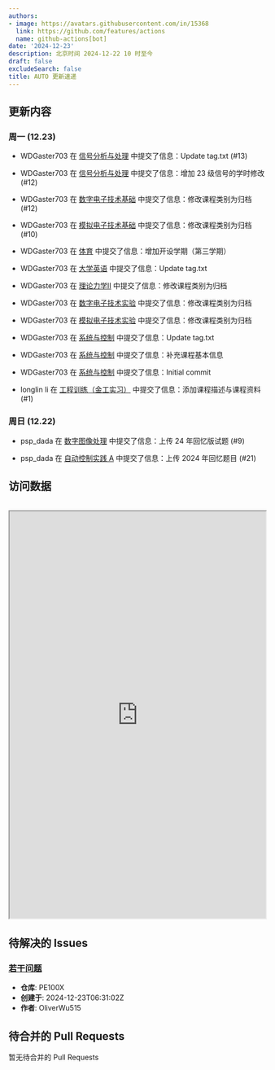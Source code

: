 ```yaml
---
authors:
- image: https://avatars.githubusercontent.com/in/15368
  link: https://github.com/features/actions
  name: github-actions[bot]
date: '2024-12-23'
description: 北京时间 2024-12-22 10 时至今
draft: false
excludeSearch: false
title: AUTO 更新速递
---
```


## 更新内容

### 周一 (12.23)

- WDGaster703 在 [信号分析与处理](https://github.com/HITSZ-OpenAuto/AUTO2005) 中提交了信息：Update tag.txt (#13)

- WDGaster703 在 [信号分析与处理](https://github.com/HITSZ-OpenAuto/AUTO2005) 中提交了信息：增加 23 级信号的学时修改 (#12)

- WDGaster703 在 [数字电子技术基础](https://github.com/HITSZ-OpenAuto/EE1009) 中提交了信息：修改课程类别为归档 (#12)

- WDGaster703 在 [模拟电子技术基础](https://github.com/HITSZ-OpenAuto/EE1007) 中提交了信息：修改课程类别为归档 (#10)

- WDGaster703 在 [体育](https://github.com/HITSZ-OpenAuto/PE100X) 中提交了信息：增加开设学期（第三学期）

- WDGaster703 在 [大学英语](https://github.com/HITSZ-OpenAuto/LANG1006) 中提交了信息：Update tag.txt

- WDGaster703 在 [理论力学Ⅱ](https://github.com/HITSZ-OpenAuto/EMEC1002) 中提交了信息：修改课程类别为归档

- WDGaster703 在 [数字电子技术实验](https://github.com/HITSZ-OpenAuto/EE1010) 中提交了信息：修改课程类别为归档

- WDGaster703 在 [模拟电子技术实验](https://github.com/HITSZ-OpenAuto/EE1008) 中提交了信息：修改课程类别为归档

- WDGaster703 在 [系统与控制](https://github.com/HITSZ-OpenAuto/EE2005) 中提交了信息：Update tag.txt

- WDGaster703 在 [系统与控制](https://github.com/HITSZ-OpenAuto/EE2005) 中提交了信息：补充课程基本信息

- WDGaster703 在 [系统与控制](https://github.com/HITSZ-OpenAuto/EE2005) 中提交了信息：Initial commit

- longlin li 在 [工程训练（金工实习）](https://github.com/HITSZ-OpenAuto/ENGG1002) 中提交了信息：添加课程描述与课程资料 (#1)

### 周日 (12.22)

- psp_dada 在 [数字图像处理](https://github.com/HITSZ-OpenAuto/AUTO3003) 中提交了信息：上传 24 年回忆版试题 (#9)

- psp_dada 在 [自动控制实践 A](https://github.com/HITSZ-OpenAuto/AUTO3002A) 中提交了信息：上传 2024 年回忆题目 (#21)

## 访问数据
<br />
<iframe src="https://stats.hoa.moe?hideui=1" width="100%" height="800px"></iframe>

## 待解决的 Issues

### [若干问题](https://github.com/HITSZ-OpenAuto/PE100X/issues/10)

- **仓库**: PE100X
- **创建于**: 2024-12-23T06:31:02Z
- **作者**: OliverWu515

## 待合并的 Pull Requests

暂无待合并的 Pull Requests
